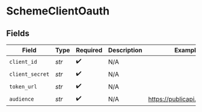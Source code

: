 # SchemeClientOauth


## Fields

| Field                         | Type                          | Required                      | Description                   | Example                       |
| ----------------------------- | ----------------------------- | ----------------------------- | ----------------------------- | ----------------------------- |
| `client_id`                   | *str*                         | :heavy_check_mark:            | N/A                           |                               |
| `client_secret`               | *str*                         | :heavy_check_mark:            | N/A                           |                               |
| `token_url`                   | *str*                         | :heavy_check_mark:            | N/A                           |                               |
| `audience`                    | *str*                         | :heavy_check_mark:            | N/A                           | https://publicapi.cribl.cloud |